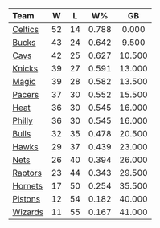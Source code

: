| Team                            |  W  |  L  |  W%   |   GB   |
|:--------------------------------|:---:|:---:|:-----:|:------:|
| [Celtics](/r/bostonceltics)     | 52  | 14  | 0.788 | 0.000  |
| [Bucks](/r/MkeBucks)            | 43  | 24  | 0.642 | 9.500  |
| [Cavs](/r/clevelandcavs)        | 42  | 25  | 0.627 | 10.500 |
| [Knicks](/r/NYKnicks)           | 39  | 27  | 0.591 | 13.000 |
| [Magic](/r/OrlandoMagic)        | 39  | 28  | 0.582 | 13.500 |
| [Pacers](/r/pacers)             | 37  | 30  | 0.552 | 15.500 |
| [Heat](/r/heat)                 | 36  | 30  | 0.545 | 16.000 |
| [Philly](/r/sixers)             | 36  | 30  | 0.545 | 16.000 |
| [Bulls](/r/chicagobulls)        | 32  | 35  | 0.478 | 20.500 |
| [Hawks](/r/AtlantaHawks)        | 29  | 37  | 0.439 | 23.000 |
| [Nets](/r/GoNets)               | 26  | 40  | 0.394 | 26.000 |
| [Raptors](/r/torontoraptors)    | 23  | 44  | 0.343 | 29.500 |
| [Hornets](/r/CharlotteHornets)  | 17  | 50  | 0.254 | 35.500 |
| [Pistons](/r/DetroitPistons)    | 12  | 54  | 0.182 | 40.000 |
| [Wizards](/r/washingtonwizards) | 11  | 55  | 0.167 | 41.000 |